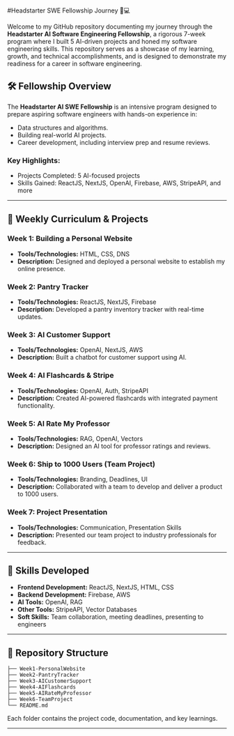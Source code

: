 #Headstarter SWE Fellowship Journey 🚀💻

Welcome to my GitHub repository documenting my journey through the **Headstarter AI Software Engineering Fellowship**, a rigorous 7-week program where I built 5 AI-driven projects and honed my software engineering skills. This repository serves as a showcase of my learning, growth, and technical accomplishments, and is designed to demonstrate my readiness for a career in software engineering.

## 🛠️ Fellowship Overview
The **Headstarter AI SWE Fellowship** is an intensive program designed to prepare aspiring software engineers with hands-on experience in:
- Data structures and algorithms.
- Building real-world AI projects.
- Career development, including interview prep and resume reviews.

### Key Highlights:
- Projects Completed: 5 AI-focused projects
- Skills Gained: ReactJS, NextJS, OpenAI, Firebase, AWS, StripeAPI, and more

---

## 📅 Weekly Curriculum & Projects

### **Week 1: Building a Personal Website**
- **Tools/Technologies:** HTML, CSS, DNS
- **Description:** Designed and deployed a personal website to establish my online presence.

### **Week 2: Pantry Tracker**
- **Tools/Technologies:** ReactJS, NextJS, Firebase
- **Description:** Developed a pantry inventory tracker with real-time updates.

### **Week 3: AI Customer Support**
- **Tools/Technologies:** OpenAI, NextJS, AWS
- **Description:** Built a chatbot for customer support using AI.

### **Week 4: AI Flashcards & Stripe**
- **Tools/Technologies:** OpenAI, Auth, StripeAPI
- **Description:** Created AI-powered flashcards with integrated payment functionality.

### **Week 5: AI Rate My Professor**
- **Tools/Technologies:** RAG, OpenAI, Vectors
- **Description:** Designed an AI tool for professor ratings and reviews.

### **Week 6: Ship to 1000 Users (Team Project)**
- **Tools/Technologies:** Branding, Deadlines, UI
- **Description:** Collaborated with a team to develop and deliver a product to 1000 users.

### **Week 7: Project Presentation**
- **Tools/Technologies:** Communication, Presentation Skills
- **Description:** Presented our team project to industry professionals for feedback.

---

## 🌟 Skills Developed
- **Frontend Development:** ReactJS, NextJS, HTML, CSS
- **Backend Development:** Firebase, AWS
- **AI Tools:** OpenAI, RAG
- **Other Tools:** StripeAPI, Vector Databases
- **Soft Skills:** Team collaboration, meeting deadlines, presenting to engineers

---


## 📂 Repository Structure
```
├── Week1-PersonalWebsite
├── Week2-PantryTracker
├── Week3-AICustomerSupport
├── Week4-AIFlashcards
├── Week5-AIRateMyProfessor
├── Week6-TeamProject
└── README.md
```
Each folder contains the project code, documentation, and key learnings.

---
